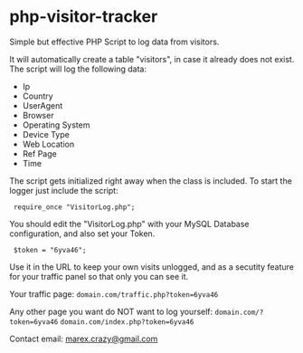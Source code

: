 # php-visitor-tracker
Simple but effective PHP Script to log data from visitors.

It will automatically create a table "visitors", in case it already does not exist. The script will log the following data:
- Ip
- Country
- UserAgent
- Browser
- Operating System
- Device Type
- Web Location
- Ref Page
- Time

The script gets initialized right away when the class is included. To start the logger just include the script:

``
require_once "VisitorLog.php";``

You should edit the "VisitorLog.php" with your MySQL Database configuration, and also set your Token.

``
$token = "6yva46";``

Use it in the URL to keep your own visits unlogged, and as a secutity feature for your traffic panel so that only you can see it.

Your traffic page: ``domain.com/traffic.php?token=6yva46``

Any other page you want do NOT want to log yourself: ``domain.com/?token=6yva46`` ``domain.com/index.php?token=6yva46``



Contact email: marex.crazy@gmail.com
